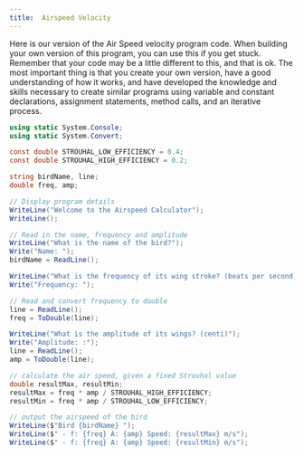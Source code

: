 ```yaml
---
title:  Airspeed Velocity
---
```


Here is our version of the Air Speed velocity program code. When building your own version of this program, you can use this if you get stuck. Remember that your code may be a little different to this, and that is ok. The most important thing is that you create your own version, have a good understanding of how it works, and have developed the knowledge and skills necessary to create similar programs using variable and constant declarations, assignment statements, method calls, and an iterative process.

```csharp
using static System.Console;
using static System.Convert;

const double STROUHAL_LOW_EFFICIENCY = 0.4;
const double STROUHAL_HIGH_EFFICIENCY = 0.2;

string birdName, line;
double freq, amp;

// Display program details
WriteLine("Welcome to the Airspeed Calculator");
WriteLine();

// Read in the name, frequency and amplitude
WriteLine("What is the name of the bird?");
Write("Name: ");
birdName = ReadLine();

WriteLine("What is the frequency of its wing stroke? (beats per second)");
Write("Frequency: ");

// Read and convert frequency to double
line = ReadLine();
freq = ToDouble(line);

WriteLine("What is the amplitude of its wings? (centi)");
Write("Amplitude: :");
line = ReadLine();
amp = ToDouble(line);

// calculate the air speed, given a fixed Strouhal value
double resultMax, resultMin;
resultMax = freq * amp / STROUHAL_HIGH_EFFICIENCY;
resultMin = freq * amp / STROUHAL_LOW_EFFICIENCY;

// output the airspeed of the bird
WriteLine($"Bird {birdName} ");
WriteLine($" - f: {freq} A: {amp} Speed: {resultMax} m/s");
WriteLine($" - f: {freq} A: {amp} Speed: {resultMin} m/s");

```
